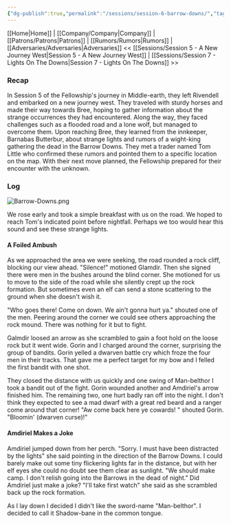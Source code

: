 ```yaml
---
{"dg-publish":true,"permalink":"/sessions/session-6-barrow-downs/","tags":["TOR","tolkien","lord-of-the-rings","middle-earth"]}
---
```


[[Home\|Home]] | [[Company/Company\|Company]] | [[Patrons/Patrons\|Patrons]] | [[Rumors/Rumors\|Rumors]] | [[Adversaries/Adversaries\|Adversaries]]
<< [[Sessions/Session 5 - A New Journey West\|Session 5 - A New Journey West]] | [[Sessions/Session 7 - Lights On The Downs\|Session 7 - Lights On The Downs]] >>
### Recap
In Session 5 of the Fellowship's journey in Middle-earth, they left Rivendell and embarked on a new journey west. They traveled with sturdy horses and made their way towards Bree, hoping to gather information about the strange occurrences they had encountered. Along the way, they faced challenges such as a flooded road and a lone wolf, but managed to overcome them. Upon reaching Bree, they learned from the innkeeper, Barnabas Butterbur, about strange lights and rumors of a wight-king gathering the dead in the Barrow Downs. They met a trader named Tom Little who confirmed these rumors and pointed them to a specific location on the map. With their next move planned, the Fellowship prepared for their encounter with the unknown.
### Log


![Barrow-Downs.png](/img/user/zz_assetts/Barrow-Downs.png)

We rose early and took a simple breakfast with us on the road. We hoped to reach Tom's indicated point before nightfall. Perhaps we too would hear this sound and see these strange lights. 

#### A Foiled Ambush
As we approached the area we were seeking, the road rounded a rock cliff, blocking our view ahead. "Silence!" motioned Glamdir. Then she signed there were men in the bushes around the blind corner. She motioned for us to move to the side of the road while she silently crept up the rock formation. But sometimes even an elf can send a stone scattering to the ground when she doesn't wish it. 

"Who goes there! Come on down. We ain't gonna hurt ya." shouted one of the men. Peering around the corner we could see others approaching the rock mound. There was nothing for it but to fight.

Galmdir loosed an arrow as she scrambled to gain a foot hold on the loose rock but it went wide. Gorin and I charged around the corner, surprising the group of bandits. Gorin yelled a dwarven battle cry which froze the four men in their tracks. That gave me a perfect target for my bow and I felled the first bandit with one shot.

They closed the distance with us quickly and one swing of Man-belthor I took a bandit out of the fight. Gorin wounded another and Amdiriel's arrow finished him. The remaining two, one hurt badly ran off into the night. I don't think they expected to see a mad dwarf with a great red beard and a ranger come around that corner! "Aw come back here ye cowards! " shouted Gorin. "Bloomin' (dwarven curse)!" 

#### Amdiriel Makes a Joke
Amdiriel jumped down from her perch. "Sorry. I must have been distracted by the lights" she said pointing in the direction of the Barrow Downs. I could barely make out some tiny flickering lights far in the distance, but with her elf eyes she could no doubt see them clear as sunlight. "We should make camp. I don't relish going into the Barrows in the dead of night." Did Amdiriel just make a joke? "I'll take first watch" she said as she scrambled back up the rock formation.

As I lay down I decided I didn't like the sword-name "Man-belthor". I decided to call it Shadow-bane in the common tongue.



